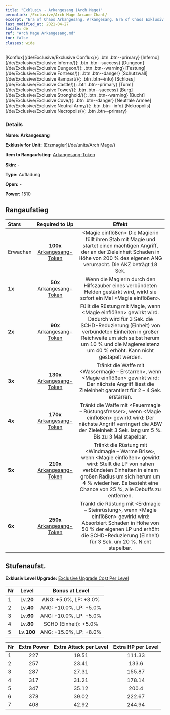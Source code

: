 ```yaml
---
title: "Exklusiv - Arkangesang (Arch Mage)"
permalink: /Exclusive/Arch Mage Arcane Chant/
excerpt: "Era of Chaos Arkangesang. Arkangesang. Era of Chaos Exklusiv Arkangesang. Erzmagier Exklusiv."
last_modified_at: 2021-04-27
locale: de
ref: "Arch Mage Arkangesang.md"
toc: false
classes: wide
---
```

 [Konflux](/de/Exclusive/Exclusive Conflux/){: .btn .btn--primary} [Inferno](/de/Exclusive/Exclusive Inferno/){: .btn .btn--success} [Dungeon](/de/Exclusive/Exclusive Dungeon/){: .btn .btn--warning} [Festung](/de/Exclusive/Exclusive Fortress/){: .btn .btn--danger} [Schutzwall](/de/Exclusive/Exclusive Rampart/){: .btn .btn--info} [Schloss](/de/Exclusive/Exclusive Castle/){: .btn .btn--primary} [Turm](/de/Exclusive/Exclusive Tower/){: .btn .btn--success} [Burg](/de/Exclusive/Exclusive Stronghold/){: .btn .btn--warning} [Bucht](/de/Exclusive/Exclusive Cove/){: .btn .btn--danger} [Neutrale Armee](/de/Exclusive/Exclusive Neutral Army/){: .btn .btn--info} [Nekropolis](/de/Exclusive/Exclusive Necropolis/){: .btn .btn--primary} 

### Details
 **Name: Arkangesang** 

 **Exklusiv for Unit:** [Erzmagier](/de/units/Arch Mage/) 

 **Item to Rangaufstieg:** [Arkangesang-Token](/ItemsDE/con_915/)

 **Skin:** -

 **Type:** Aufladung

 **Open:** -

 **Power:** 1510

## Rangaufstieg

  |     Stars    |  Required to Up | Effekt |
  |:-------------|:---------------:|:---------------:|
  |  Erwachen  | **100x** [Arkangesang-Token](/ItemsDE/con_915/) | <Magie einflößen> Die Magierin füllt ihren Stab mit Magie und startet einen mächtigen Angriff, der an der Zieleinheit Schaden in Höhe von 200 % des eigenen ANG verursacht. Die AKZ beträgt 18 Sek. |
  | **1x** <i class="fas fa-star"/> | **50x** [Arkangesang-Token](/ItemsDE/con_915/) | <Magisches Erwachen> Wenn die Magierin durch den Hilfszauber eines verbündeten Helden gestärkt wird, wirkt sie sofort ein Mal <Magie einflößen>. |
  | **2x** <i class="fas fa-star"/> | **90x** [Arkangesang-Token](/ItemsDE/con_915/) | Füllt die Rüstung mit Magie, wenn <Magie einflößen> gewirkt wird. Dadurch wird für 3 Sek. die SCHD-Reduzierung (Einheit) von verbündeten Einheiten in großer Reichweite um sich selbst herum um 10 % und die Magieresistenz um 40 % erhöht. Kann nicht gestapelt werden. |
  | **3x** <i class="fas fa-star"/> | **130x** [Arkangesang-Token](/ItemsDE/con_915/) | Tränkt die Waffe mit <Wassermagie – Erstarren>, wenn <Magie einflößen> gewirkt wird: Der nächste Angriff lässt die Zieleinheit garantiert für 2 – 4 Sek. erstarren. |
  | **4x** <i class="fas fa-star"/> | **170x** [Arkangesang-Token](/ItemsDE/con_915/) | Tränkt die Waffe mit <Feuermagie – Rüstungsfresser>, wenn <Magie einflößen> gewirkt wird: Der nächste Angriff verringert die ABW der Zieleinheit 3 Sek. lang um 5 %. Bis zu 3 Mal stapelbar. |
  | **5x** <i class="fas fa-star"/> | **210x** [Arkangesang-Token](/ItemsDE/con_915/) | Tränkt die Rüstung mit <Windmagie – Warme Brise>, wenn <Magie einflößen> gewirkt wird: Stellt die LP von nahen verbündeten Einheiten in einem großen Radius um sich herum um 4 % wieder her. Es besteht eine Chance von 25 %, alle Debuffs zu entfernen. |
  | **6x** <i class="fas fa-star"/> | **250x** [Arkangesang-Token](/ItemsDE/con_915/) | Tränkt die Rüstung mit <Erdmagie – Steinrüstung>, wenn <Magie einflößen> gewirkt wird: Absorbiert Schaden in Höhe von 50 % der eigenen LP und erhöht die SCHD-Reduzierung (Einheit) für 3 Sek. um 20 %. Nicht stapelbar. |


## Stufenaufst.
 **Exklusiv Level Upgrade:** [Exclusive Upgrade Cost Per Level](/Exclusive/ExclusiveUpgradeCostPerLevel/)

  |  Nr  |   Level  | Bonus at Level |
  |:-----|:--------:|:--------------:|
  | 1 | Lv.**20** | ANG: +5.0%, LP: +3.0% |
  | 2 | Lv.**40** | ANG: +10.0%, LP: +5.0% |
  | 3 | Lv.**60** | ANG: +10.0%, LP: +5.0% |
  | 4 | Lv.**80** | SCHD (Einheit): +5.0% |
  | 5 | Lv.**100** | ANG: +15.0%, LP: +8.0% |


  |  Nr  |  Extra Power | Extra Attack per Level | Extra HP per Level |
  |:-----|:--------:|:--------:|:--------:|
  | 1 | 227 | 19.51 | 111.33 |
  | 2 | 257 | 23.41 | 133.6 |
  | 3 | 287 | 27.31 | 155.87 |
  | 4 | 317 | 31.21 | 178.14 |
  | 5 | 347 | 35.12 | 200.4 |
  | 6 | 378 | 39.02 | 222.67 |
  | 7 | 408 | 42.92 | 244.94 |


